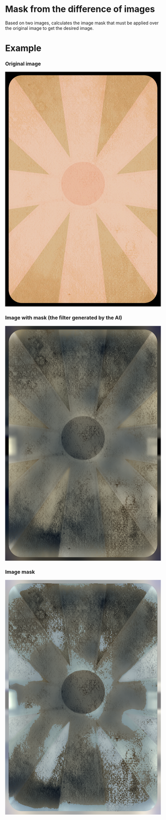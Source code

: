 # Mask from the difference of images
Based on two images, calculates the image mask that must be applied over the original image to get the desired image.
# Example
### Original image
![Original image](test/original.png)
### Image with mask (the filter generated by the AI)
![Image with mask](test/AI_generated.png)
### Image mask
![Image mask](test/res.png)